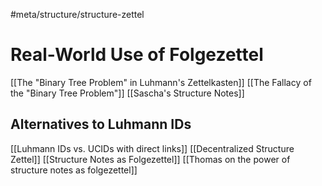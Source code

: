 #meta/structure/structure-zettel 

# Real-World Use of Folgezettel
[[The "Binary Tree Problem" in Luhmann's Zettelkasten]]
	[[The Fallacy of the "Binary Tree Problem"]]
[[Sascha's Structure Notes]]

## Alternatives to Luhmann IDs
[[Luhmann IDs vs. UCIDs with direct links]]
[[Decentralized Structure Zettel]]
[[Structure Notes as Folgezettel]]
	[[Thomas on the power of structure notes as folgezettel]]
